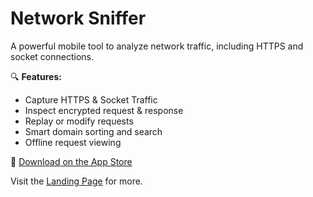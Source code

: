 # Network Sniffer

A powerful mobile tool to analyze network traffic, including HTTPS and socket connections.

🔍 **Features:**
- Capture HTTPS & Socket Traffic
- Inspect encrypted request & response
- Replay or modify requests
- Smart domain sorting and search
- Offline request viewing

📲 [Download on the App Store](https://apps.apple.com/us/app/network-sniffer/id6450956188)

Visit the [Landing Page](https://networksniffer-app.github.io) for more.

